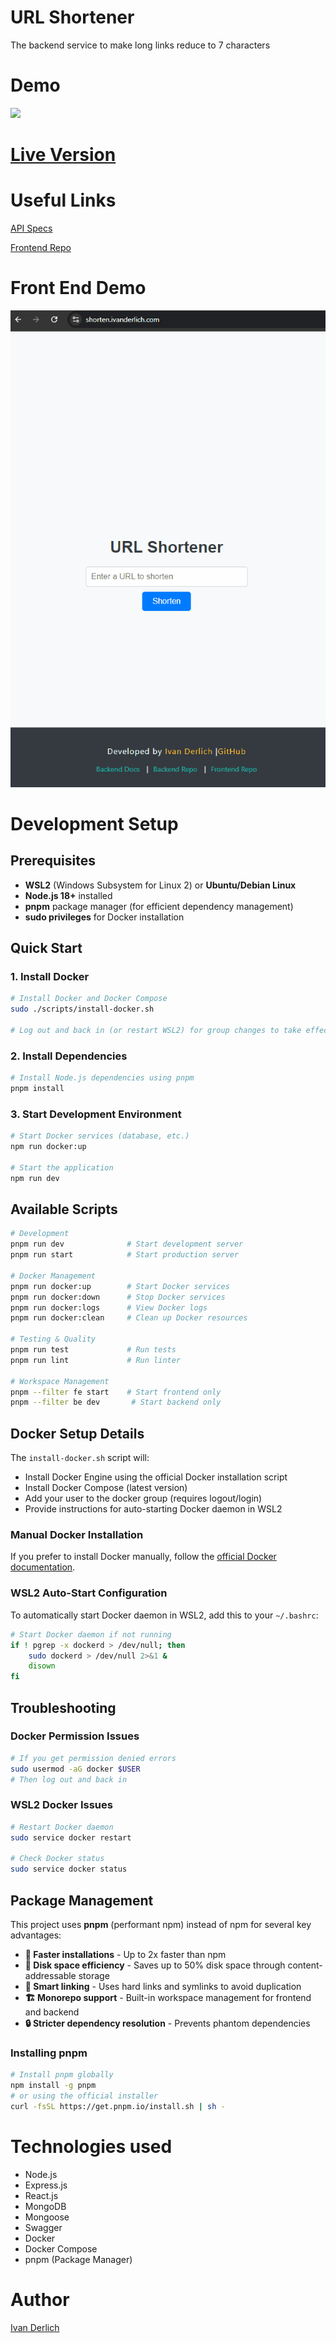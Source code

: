 # URL Shortener

<p id="description-urlshortener"> The backend service to make long links reduce to 7 characters <p>

# Demo

<img src="docs/1.gif" id="main-image-urlshortener" />

# [Live Version](https://shorten.ivanderlich.com)

# Useful Links

[API Specs](http://localhost:3000/api/)

[Frontend Repo](https://github.com/IvanDerlich/url-shortener-frontend)

# Front End Demo

<img src="docs/2.gif" />

# Development Setup

## Prerequisites

- **WSL2** (Windows Subsystem for Linux 2) or **Ubuntu/Debian Linux**
- **Node.js 18+** installed
- **pnpm** package manager (for efficient dependency management)
- **sudo privileges** for Docker installation

## Quick Start

### 1. Install Docker

```bash
# Install Docker and Docker Compose
sudo ./scripts/install-docker.sh

# Log out and back in (or restart WSL2) for group changes to take effect
```

### 2. Install Dependencies

```bash
# Install Node.js dependencies using pnpm
pnpm install
```

### 3. Start Development Environment

```bash
# Start Docker services (database, etc.)
npm run docker:up

# Start the application
npm run dev
```

## Available Scripts

```bash
# Development
pnpm run dev              # Start development server
pnpm run start            # Start production server

# Docker Management
pnpm run docker:up        # Start Docker services
pnpm run docker:down      # Stop Docker services
pnpm run docker:logs      # View Docker logs
pnpm run docker:clean     # Clean up Docker resources

# Testing & Quality
pnpm run test             # Run tests
pnpm run lint             # Run linter

# Workspace Management
pnpm --filter fe start    # Start frontend only
pnpm --filter be dev       # Start backend only
```

## Docker Setup Details

The `install-docker.sh` script will:

- Install Docker Engine using the official Docker installation script
- Install Docker Compose (latest version)
- Add your user to the docker group (requires logout/login)
- Provide instructions for auto-starting Docker daemon in WSL2

### Manual Docker Installation

If you prefer to install Docker manually, follow the [official Docker documentation](https://docs.docker.com/engine/install/ubuntu/).

### WSL2 Auto-Start Configuration

To automatically start Docker daemon in WSL2, add this to your `~/.bashrc`:

```bash
# Start Docker daemon if not running
if ! pgrep -x dockerd > /dev/null; then
    sudo dockerd > /dev/null 2>&1 &
    disown
fi
```

## Troubleshooting

### Docker Permission Issues

```bash
# If you get permission denied errors
sudo usermod -aG docker $USER
# Then log out and back in
```

### WSL2 Docker Issues

```bash
# Restart Docker daemon
sudo service docker restart

# Check Docker status
sudo service docker status
```

## Package Management

This project uses **pnpm** (performant npm) instead of npm for several key advantages:

- **🚀 Faster installations** - Up to 2x faster than npm
- **💾 Disk space efficiency** - Saves up to 50% disk space through content-addressable storage
- **🔗 Smart linking** - Uses hard links and symlinks to avoid duplication
- **🏗️ Monorepo support** - Built-in workspace management for frontend and backend
- **🔒 Stricter dependency resolution** - Prevents phantom dependencies

### Installing pnpm

```bash
# Install pnpm globally
npm install -g pnpm
# or using the official installer
curl -fsSL https://get.pnpm.io/install.sh | sh -
```

# Technologies used

<ul id="tech-list-urlshortener">
  <li>Node.js</li>
  <li>Express.js</li>
  <li>React.js</li>
  <li>MongoDB</li>
  <li>Mongoose</li>
  <li>Swagger</li>
  <li>Docker</li>
  <li>Docker Compose</li>
  <li>pnpm (Package Manager)</li>
</ul>

# Author

[Ivan Derlich](ivanderlich.com)
